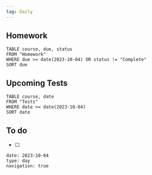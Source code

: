 ```yaml
---
tag: Daily
---
```

## Homework
```dataview
TABLE course, due, status
FROM "Homework" 
WHERE due >= date(2023-10-04) OR status != "Complete"
SORT due
```
## Upcoming Tests
```dataview
TABLE course, date
FROM "Tests" 
WHERE date >= date(2023-10-04)
SORT date
```
## To do
- [ ] 

```gEvent
date: 2023-10-04
type: day
navigation: true
```